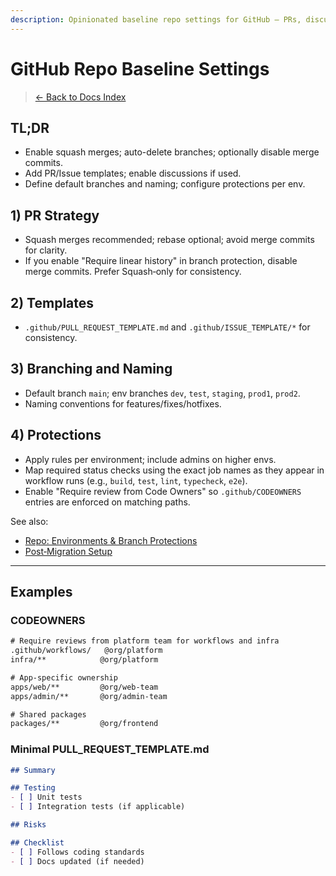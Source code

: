 ```yaml
---
description: Opinionated baseline repo settings for GitHub — PRs, discussions, templates, branches, protections
---
```


# GitHub Repo Baseline Settings

> [← Back to Docs Index](./README.md)

## TL;DR
- Enable squash merges; auto-delete branches; optionally disable merge commits.
- Add PR/Issue templates; enable discussions if used.
- Define default branches and naming; configure protections per env.

## 1) PR Strategy
- Squash merges recommended; rebase optional; avoid merge commits for clarity.
 - If you enable "Require linear history" in branch protection, disable merge commits. Prefer Squash‑only for consistency.

## 2) Templates
- `.github/PULL_REQUEST_TEMPLATE.md` and `.github/ISSUE_TEMPLATE/*` for consistency.

## 3) Branching and Naming
- Default branch `main`; env branches `dev`, `test`, `staging`, `prod1`, `prod2`.
- Naming conventions for features/fixes/hotfixes.

## 4) Protections
- Apply rules per environment; include admins on higher envs.
- Map required status checks using the exact job names as they appear in workflow runs (e.g., `build`, `test`, `lint`, `typecheck`, `e2e`).
- Enable "Require review from Code Owners" so `.github/CODEOWNERS` entries are enforced on matching paths.

See also:
- [Repo: Environments & Branch Protections](./github-repo-setup-environments.md)
- [Post‑Migration Setup](./github-post-migration-setup.md)

---

## Examples

### CODEOWNERS

```txt
# Require reviews from platform team for workflows and infra
.github/workflows/   @org/platform
infra/**            @org/platform

# App-specific ownership
apps/web/**         @org/web-team
apps/admin/**       @org/admin-team

# Shared packages
packages/**         @org/frontend
```

### Minimal PULL_REQUEST_TEMPLATE.md

```md
## Summary

## Testing
- [ ] Unit tests
- [ ] Integration tests (if applicable)

## Risks

## Checklist
- [ ] Follows coding standards
- [ ] Docs updated (if needed)
```

